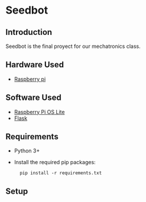 # Seedbot

## Introduction
Seedbot is the final proyect for our mechatronics class.


## Hardware Used
- [Raspberry pi](https://www.raspberrypi.com/products/raspberry-pi-3-model-b-plus/)


## Software Used
- [Raspberry Pi OS Lite](https://www.raspberrypi.com/software/operating-systems/#raspberry-pi-os-64-bit)
- [Flask](https://flask.palletsprojects.com/en/2.0.x/)


## Requirements
- Python 3+
- Install the required pip packages:
  
        pip install -r requirements.txt

## Setup
